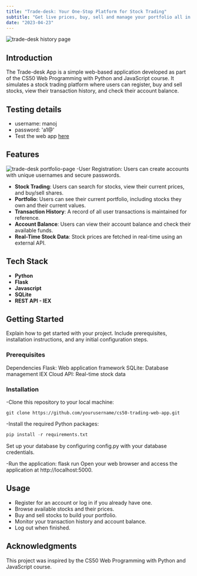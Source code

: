 ```yaml
---
title: "Trade-desk: Your One-Stop Platform for Stock Trading"
subtitle: "Get live prices, buy, sell and manage your portfolio all in one web app"
date: "2023-04-23"
---
```






![trade-desk history page](/project/trade-desk-2.png)



## Introduction

The Trade-desk App is a simple web-based application developed as part of the CS50 Web Programming with Python and JavaScript course. It simulates a stock trading platform where users can register, buy and sell stocks, view their transaction history, and check their account balance.

## Testing details
- username: manoj
- password: 'a1@'
- Test the web app <a href="https://trade-desk.onrender.com/" target="_blank">here</a>


## Features
![trade-desk portfolio-page](/project/trade-desk.png)
-User Registration: Users can create accounts with unique usernames and secure passwords.

- **Stock Trading**: Users can search for stocks, view their current prices, and buy/sell shares.
- **Portfolio**: Users can see their current portfolio, including stocks they own and their current values.
- **Transaction History**: A record of all user transactions is maintained for reference.
- **Account Balance**: Users can view their account balance and check their available funds.
- **Real-Time Stock Data**: Stock prices are fetched in real-time using an external API.


## Tech Stack

- **Python**
- **Flask**
- **Javascript**
- **SQLite**
- **REST API - IEX**

## Getting Started

Explain how to get started with your project. Include prerequisites, installation instructions, and any initial configuration steps.

### Prerequisites

Dependencies
Flask: Web application framework
SQLite: Database management
IEX Cloud API: Real-time stock data

### Installation

-Clone this repository to your local machine:

```git
git clone https://github.com/yourusername/cs50-trading-web-app.git
```

-Install the required Python packages:

```python
pip install -r requirements.txt
```
Set up your database by configuring config.py with your database credentials.

-Run the application:
flask run
Open your web browser and access the application at http://localhost:5000.

## Usage

- Register for an account or log in if you already have one.
- Browse available stocks and their prices.
- Buy and sell stocks to build your portfolio.
- Monitor your transaction history and account balance.
- Log out when finished.

## Acknowledgments
This project was inspired by the CS50 Web Programming with Python and JavaScript course.
